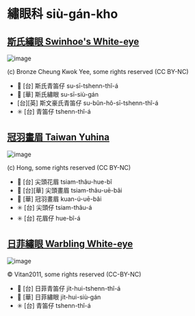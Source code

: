 # 繡眼科 siù-gán-kho

## [斯氏繡眼 Swinhoe's White-eye](https://ebird.org/species/swiwhe1)

![image](https://inaturalist-open-data.s3.amazonaws.com/photos/20010236/medium.jpg)

(c) Bronze Cheung Kwok Yee, some rights reserved (CC BY-NC)

- 🎯 [台] 斯氏青笛仔 su-sī-tshenn-thî-á
- 🎯 [華] 斯氏繡眼 su-sī-siù-gán
- [台][英] 斯文豪氏青笛仔 su-bûn-hô-sī-tshenn-thî-á
- ✳️ [台] 青笛仔 tshenn-thî-á

## [冠羽畫眉 Taiwan Yuhina](https://ebird.org/species/taiyuh1)

![image](https://inaturalist-open-data.s3.amazonaws.com/photos/20671024/medium.jpg)

(c) Hong, some rights reserved (CC BY-NC)

- 🎯 [台] 尖頭花眉 tsiam-thâu-hue-bî
- 🎯 [台][華] 尖頭畫眉 tsiam-thâu-uē-bâi
- 🎯 [華] 冠羽畫眉 kuan-ú-uē-bâi
- ✳️ [台] 尖頭仔 tsiam-thâu-á
- ✳️ [台] 花眉仔 hue-bî-á

## [日菲繡眼 Warbling White-eye](https://ebird.org/species/warwhe1)

![image](https://inaturalist-open-data.s3.amazonaws.com/photos/362820086/large.jpeg)

© Vitan2011, some rights reserved (CC-BY-NC)

- 🎯 [台] 日菲青笛仔 ji̍t-hui-tshenn-thî-á
- 🎯 [華] 日菲繡眼 ji̍t-hui-siù-gán
- ✳️ [台] 青笛仔 tshenn-thî-á
